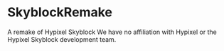 # SkyblockRemake
A remake of Hypixel Skyblock
We have no affiliation with Hypixel or the Hypixel Skyblock development team.
